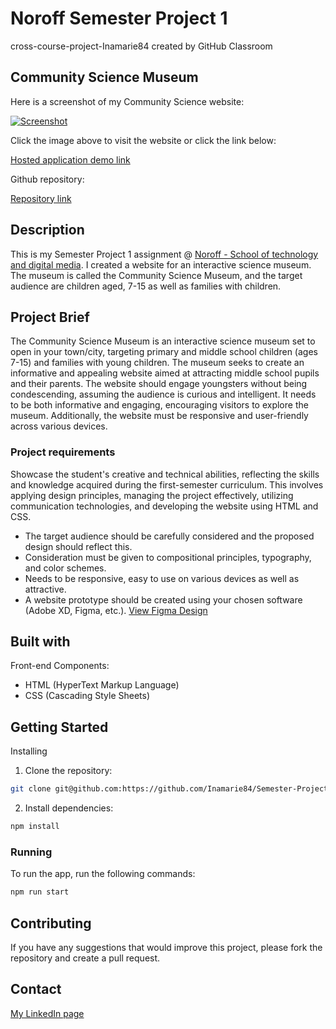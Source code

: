 # Noroff Semester Project 1
cross-course-project-Inamarie84 created by GitHub Classroom

## Community Science Museum

Here is a screenshot of my Community Science website:


[![Screenshot](https://github.com/user-attachments/assets/2d29928b-f797-4089-be1f-1c878837377f)](https://semesterproject1-inaforseth-1711.netlify.app/)

Click the image above to visit the website or click the link below:

[Hosted application demo link](https://semesterproject1-inaforseth-1711.netlify.app/)

Github repository:

[Repository link](https://github.com/Inamarie84/Semester-Project-1---Ina-Forseth)

## Description

This is my Semester Project 1 assignment @ [Noroff - School of technology and digital media](https://www.noroff.no/).
I created a website for an interactive science museum. The museum is called the Community Science Museum, and the target audience are children aged, 7-15 as well as families with children.     

## Project Brief

The Community Science Museum is an interactive science museum set to open in your town/city, targeting primary and middle school children (ages 7-15) and families with young children. The museum seeks to create an informative and appealing website aimed at attracting middle school pupils and their parents. The website should engage youngsters without being condescending, assuming the audience is curious and intelligent. It needs to be both informative and engaging, encouraging visitors to explore the museum. Additionally, the website must be responsive and user-friendly across various devices.

### Project requirements

Showcase the student's creative and technical abilities, reflecting the skills and knowledge acquired during the first-semester curriculum. This involves applying design principles, managing the project effectively, utilizing communication technologies, and developing the website using HTML and CSS.

* The target audience should be carefully considered and the proposed design should reflect this.
* Consideration must be given to compositional principles, typography, and color schemes.
* Needs to be responsive, easy to use on various devices as well as attractive.
* A website prototype should be created using your chosen software (Adobe XD, Figma, etc.). [View Figma Design](https://www.figma.com/proto/ZswYI9ZglznwoO4fFb7iJp/Semester-Project-1---Ina-Forseth?page-id=0%3A1&node-id=3-2&node-type=canvas&viewport=595%2C380%2C0.07&t=9ywrakU1W9HNgy4O-1&scaling=min-zoom&content-scaling=fixed&starting-point-node-id=3%3A2) 

## Built with

Front-end Components:

* HTML (HyperText Markup Language)
* CSS (Cascading Style Sheets)

## Getting Started

Installing

1. Clone the repository:
```bash
git clone git@github.com:https://github.com/Inamarie84/Semester-Project-1---Ina-Forseth.git
```

2. Install dependencies:
```bash
npm install
```

### Running

To run the app, run the following commands:

```bash
npm run start 
```
## Contributing

If you have any suggestions that would improve this project, please fork the repository and create a pull request.

## Contact

[My LinkedIn page](https://www.linkedin.com/in/ina-marie-forseth-66a7b232/)

